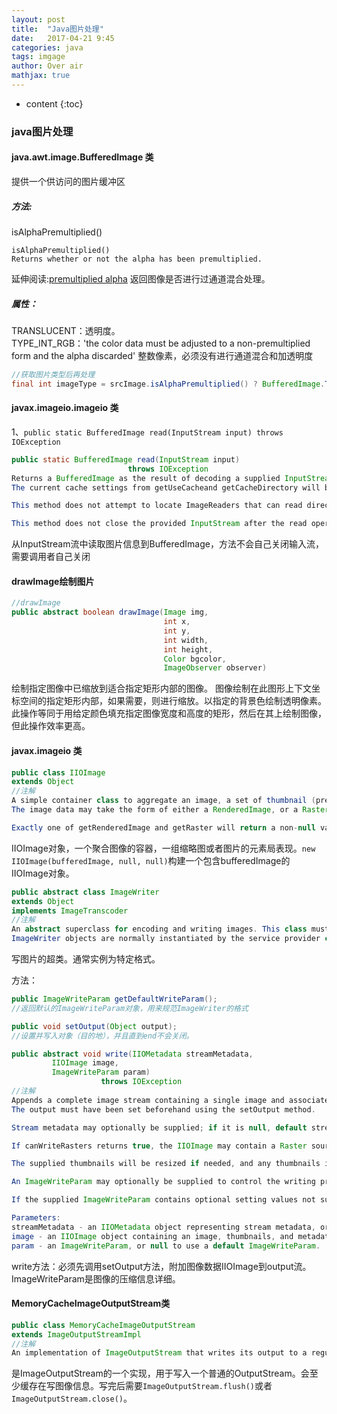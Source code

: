 ```yaml
---
layout: post
title:  "Java图片处理"
date:   2017-04-21 9:45
categories: java
tags: imgage
author: Over air
mathjax: true
---
```

* content
{:toc}

### java图片处理

#### java.awt.image.BufferedImage 类
提供一个供访问的图片缓冲区
##### 方法:
isAlphaPremultiplied()
```
isAlphaPremultiplied()
Returns whether or not the alpha has been premultiplied.
```
延伸阅读:[premultiplied alpha][premultiplied alpha]
返回图像是否进行过通道混合处理。

##### 属性：
TRANSLUCENT：透明度。 <br/>
TYPE_INT_RGB：'the color data must be adjusted to a non-premultiplied form and the alpha discarded'
整数像素，必须没有进行通道混合和加透明度
```java
//获取图片类型后再处理
final int imageType = srcImage.isAlphaPremultiplied() ? BufferedImage.TRANSLUCENT : BufferedImage.TYPE_INT_RGB;
```


#### javax.imageio.imageio 类
1、`public static BufferedImage read(InputStream input) throws IOException`
```java
public static BufferedImage read(InputStream input)
                          throws IOException
Returns a BufferedImage as the result of decoding a supplied InputStream with an ImageReader chosen automatically from among those currently registered. The InputStream is wrapped in an ImageInputStream. If no registered ImageReader claims to be able to read the resulting stream, null is returned.
The current cache settings from getUseCacheand getCacheDirectory will be used to control caching in the ImageInputStream that is created.

This method does not attempt to locate ImageReaders that can read directly from an InputStream; that may be accomplished using IIORegistry and ImageReaderSpi.

This method does not close the provided InputStream after the read operation has completed; it is the responsibility of the caller to close the stream, if desired.
```
从InputStream流中读取图片信息到BufferedImage，方法不会自己关闭输入流，需要调用者自己关闭

#### drawImage绘制图片
```java
//drawImage
public abstract boolean drawImage(Image img,
                                  int x,
                                  int y,
                                  int width,
                                  int height,
                                  Color bgcolor,
                                  ImageObserver observer)
```
绘制指定图像中已缩放到适合指定矩形内部的图像。
图像绘制在此图形上下文坐标空间的指定矩形内部，如果需要，则进行缩放。以指定的背景色绘制透明像素。此操作等同于用给定颜色填充指定图像宽度和高度的矩形，然后在其上绘制图像，但此操作效率更高。

#### javax.imageio 类
```java
public class IIOImage
extends Object
//注解
A simple container class to aggregate an image, a set of thumbnail (preview) images, and an object representing metadata associated with the image.
The image data may take the form of either a RenderedImage, or a Raster. Reader methods that return an IIOImage will always return a BufferedImage using the RenderedImage reference. Writer methods that accept an IIOImage will always accept a RenderedImage, and may optionally accept a Raster.

Exactly one of getRenderedImage and getRaster will return a non-null value. Subclasses are responsible for ensuring this behavior.
```
IIOImage对象，一个聚合图像的容器，一组缩略图或者图片的元素局表现。```new IIOImage(bufferedImage, null, null)```构建一个包含bufferedImage的IIOImage对象。

```java
public abstract class ImageWriter
extends Object
implements ImageTranscoder
//注解
An abstract superclass for encoding and writing images. This class must be subclassed by classes that write out images in the context of the Java Image I/O framework.
ImageWriter objects are normally instantiated by the service provider class for the specific format. Service provider classes are registered with the IIORegistry, which uses them for format recognition and presentation of available format readers and writers.
```
写图片的超类。通常实例为特定格式。

方法：
```java
public ImageWriteParam getDefaultWriteParam();
//返回默认的ImageWriteParam对象，用来规范ImageWriter的格式

public void setOutput(Object output);
//设置并写入对象（目的地），并且直到end不会关闭。

public abstract void write(IIOMetadata streamMetadata,
         IIOImage image,
         ImageWriteParam param)
                    throws IOException
//注解
Appends a complete image stream containing a single image and associated stream and image metadata and thumbnails to the output. Any necessary header information is included. If the output is an ImageOutputStream, its existing contents prior to the current seek position are not affected, and need not be readable or writable.
The output must have been set beforehand using the setOutput method.

Stream metadata may optionally be supplied; if it is null, default stream metadata will be used.

If canWriteRasters returns true, the IIOImage may contain a Raster source. Otherwise, it must contain a RenderedImage source.

The supplied thumbnails will be resized if needed, and any thumbnails in excess of the supported number will be ignored. If the format requires additional thumbnails that are not provided, the writer should generate them internally.

An ImageWriteParam may optionally be supplied to control the writing process. If param is null, a default write param will be used.

If the supplied ImageWriteParam contains optional setting values not supported by this writer (e.g. progressive encoding or any format-specific settings), they will be ignored.

Parameters:
streamMetadata - an IIOMetadata object representing stream metadata, or null to use default values.
image - an IIOImage object containing an image, thumbnails, and metadata to be written.
param - an ImageWriteParam, or null to use a default ImageWriteParam.
```
write方法：必须先调用setOutput方法，附加图像数据IIOImage到output流。ImageWriteParam是图像的压缩信息详细。



#### MemoryCacheImageOutputStream类
```java
public class MemoryCacheImageOutputStream
extends ImageOutputStreamImpl
//注解
An implementation of ImageOutputStream that writes its output to a regular OutputStream. A memory buffer is used to cache at least the data between the discard position and the current write position. The only constructor takes an OutputStream, so this class may not be used for read/modify/write operations. Reading can occur only on parts of the stream that have already been written to the cache and not yet flushed.
```
是ImageOutputStream的一个实现，用于写入一个普通的OutputStream。会至少缓存在写图像信息。写完后需要`ImageOutputStream.flush()`或者`ImageOutputStream.close()`。







[premultiplied alpha]:http://blog.csdn.net/mydreamremindme/article/details/50817294
